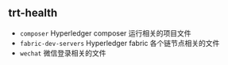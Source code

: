 trt-health
---
* `composer` Hyperledger composer 运行相关的项目文件
* `fabric-dev-servers` Hyperledger fabric 各个链节点相关的文件
* `wechat` 微信登录相关的文件